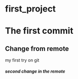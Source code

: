 # first_project

<h1> The first commit </h2>

<h2>Change from remote</h2>
<p>my first try on git</p>
<h5>second change in the remote</h5>
